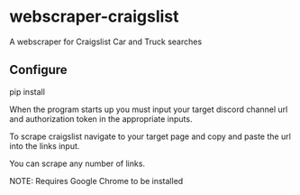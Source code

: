 # webscraper-craigslist
A webscraper for Craigslist Car and Truck searches

## Configure
pip install

When the program starts up you must input your target discord channel url and authorization token in the appropriate inputs.

To scrape craigslist navigate to your target page and copy and paste the url into the links input.

You can scrape any number of links.

NOTE: Requires Google Chrome to be installed